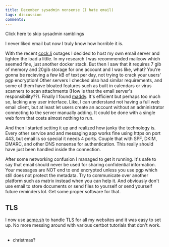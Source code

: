 ```yaml
---
title: December sysadmin nonsense (I hate email)
tags: discussion
comments: 
---
```


Click here to skip sysadmin ramblings

I never liked email but now I truly know how horrible it is.

With the recent [cock.li](https://cock.li/) outages I decided to host my own email server and lighten the load a little. In my research I was recommended mailcow which seemed fine, just another docker stack. But then I saw that it requires 7 gib of memory and 20gib storage for one account and I was like, what? You're gonna be recieving a few kB of text per day, not trying to crack your users' pgp encryption! Other servers I checked also had similar requirements, and some of them have bloated features such as built in calendars or virus scanners to scan attachments (How is that the email server's responsibility??). Finally I found [maddy](https://maddy.email/). It's efficient but perhaps too much so, lacking any user interface. Like, I can understand not having a full web email client, but at least let users create an account without an administrator connecting to the server manually adding. It could be done with a single web form that costs almost nothing to run.

And then I started setting it up and realized how janky the technology is. Every other service and and messaging app works fine using https on port 443, but email is so special it needs 4 ports. Couple that with SPF, DKIM, DMARC, and other DNS nonsense for authentication. This really should have just been handled inside the connection.

After some networking confusion I managed to get it running. It's safe to say that email should never be used for sharing confidential information. Your messages are NOT end to end encrypted unless you use pgp which still does not protect the metadata. Try to communicate over another platform such as matrix instead when you can help it. And obviously don't use email to store documents or send files to yourself or send yourself future reminders lol. Get some proper software for that.

## TLS

I now use [acme.sh](https://github.com/acmesh-official/acme.sh) to handle TLS for all my websites and it was easy to set up. No more messing around with various certbot tutorials that don't work.

## 
- christmas?

